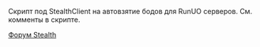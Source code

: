 Скрипт под StealthClient на автовзятие бодов для RunUO серверов. См. комменты в скрипте.

[Форум Stealth](http://stealth.od.ua/forum/)

